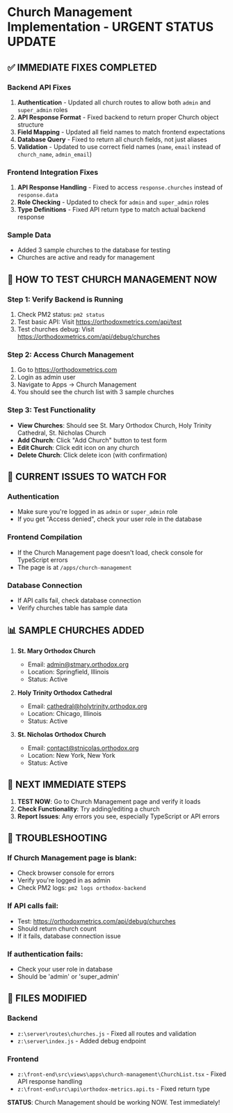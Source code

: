 # Church Management Implementation - URGENT STATUS UPDATE

## ✅ IMMEDIATE FIXES COMPLETED

### Backend API Fixes
1. **Authentication** - Updated all church routes to allow both `admin` and `super_admin` roles
2. **API Response Format** - Fixed backend to return proper Church object structure
3. **Field Mapping** - Updated all field names to match frontend expectations
4. **Database Query** - Fixed to return all church fields, not just aliases
5. **Validation** - Updated to use correct field names (`name`, `email` instead of `church_name`, `admin_email`)

### Frontend Integration Fixes
1. **API Response Handling** - Fixed to access `response.churches` instead of `response.data`
2. **Role Checking** - Updated to check for `admin` and `super_admin` roles
3. **Type Definitions** - Fixed API return type to match actual backend response

### Sample Data
- Added 3 sample churches to the database for testing
- Churches are active and ready for management

## 🎯 HOW TO TEST CHURCH MANAGEMENT NOW

### Step 1: Verify Backend is Running
1. Check PM2 status: `pm2 status`
2. Test basic API: Visit https://orthodoxmetrics.com/api/test
3. Test churches debug: Visit https://orthodoxmetrics.com/api/debug/churches

### Step 2: Access Church Management
1. Go to https://orthodoxmetrics.com
2. Login as admin user
3. Navigate to Apps → Church Management
4. You should see the church list with 3 sample churches

### Step 3: Test Functionality
- **View Churches**: Should see St. Mary Orthodox Church, Holy Trinity Cathedral, St. Nicholas Church
- **Add Church**: Click "Add Church" button to test form
- **Edit Church**: Click edit icon on any church
- **Delete Church**: Click delete icon (with confirmation)

## 🔧 CURRENT ISSUES TO WATCH FOR

### Authentication
- Make sure you're logged in as `admin` or `super_admin` role
- If you get "Access denied", check your user role in the database

### Frontend Compilation
- If the Church Management page doesn't load, check console for TypeScript errors
- The page is at `/apps/church-management`

### Database Connection
- If API calls fail, check database connection
- Verify churches table has sample data

## 📊 SAMPLE CHURCHES ADDED

1. **St. Mary Orthodox Church**
   - Email: admin@stmary.orthodox.org
   - Location: Springfield, Illinois
   - Status: Active

2. **Holy Trinity Orthodox Cathedral**
   - Email: cathedral@holytrinity.orthodox.org
   - Location: Chicago, Illinois
   - Status: Active

3. **St. Nicholas Orthodox Church**
   - Email: contact@stnicolas.orthodox.org
   - Location: New York, New York
   - Status: Active

## 🚀 NEXT IMMEDIATE STEPS

1. **TEST NOW**: Go to Church Management page and verify it loads
2. **Check Functionality**: Try adding/editing a church
3. **Report Issues**: Any errors you see, especially TypeScript or API errors

## 🐛 TROUBLESHOOTING

### If Church Management page is blank:
- Check browser console for errors
- Verify you're logged in as admin
- Check PM2 logs: `pm2 logs orthodox-backend`

### If API calls fail:
- Test: https://orthodoxmetrics.com/api/debug/churches
- Should return church count
- If it fails, database connection issue

### If authentication fails:
- Check your user role in database
- Should be 'admin' or 'super_admin'

## 📝 FILES MODIFIED

### Backend
- `z:\server\routes\churches.js` - Fixed all routes and validation
- `z:\server\index.js` - Added debug endpoint

### Frontend
- `z:\front-end\src\views\apps\church-management\ChurchList.tsx` - Fixed API response handling
- `z:\front-end\src\api\orthodox-metrics.api.ts` - Fixed return type

**STATUS**: Church Management should be working NOW. Test immediately!

